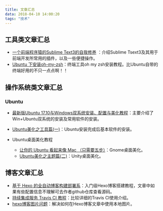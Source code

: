 ```yaml
---
title: 文章汇总
data: 2018-04-10 14:00:20
tags: "技术"
---
```



## 工具类文章汇总

- [一个前端程序猿的Sublime Text3的自我修养](http://blog.guowenfh.com/2015/12/26/SublimeText/) ：介绍Sublime Tsext3及其用于前端开发所常用的插件，以及一些便捷操作。
- [Ubuntu 下安装oh-my-zsh](https://www.jianshu.com/p/9a5c4cb0452d)：终端工具oh my zsh安装教程。比Ubuntu自带的终端好用的不只一点点啊！！



## 操作系统类文章汇总

### Ubuntu

- [最新版Ubuntu 17.10与Windows双系统安装、配置与美化教程](https://www.jianshu.com/p/62d947731401)：主要介绍了Win+Ubuntu双系统的安装及常用软件的安装。
- [Ubuntu美化之工具篇(一)](https://www.jianshu.com/p/5445064c9ab0)：Ubuntu安装完成后基本软件的安装。


- Ubuntu桌面美化教程
  + [让你的 Ubuntu 看起来像 Mac （只需要五步）](https://imcn.me/html/y2017/29004.html)：Gnome桌面美化。
  + [Ubuntu美化之主题篇(二)](https://www.jianshu.com/p/35268174983c)：Unity桌面美化。



## 博客文章汇总

- [基于 Hexo 的全自动博客构建部署系](http://kchen.cc/2016/11/12/hexo-instructions/)：入门级Hexo博客搭建教程，文章中如果有些配置信息不理解可去作者github仓库查看源码。
- [持续集成服务 Travis CI 教程](http://www.ruanyifeng.com/blog/2017/12/travis_ci_tutorial.html)：比较详细的Travis CI使用介绍。
- [hexo博客图片问题](https://www.jianshu.com/p/c2ba9533088a)：解决如何在Hexo博客文章中使用本地图片。